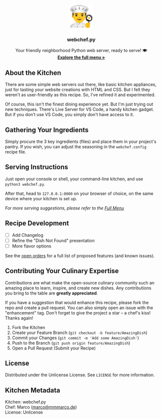 <br />
<div align="center">
  <a href="https://github.com/mmmarco-de/webchef.py">
    <img src="images/chef.png" alt="Logo" width="80" height="80">
  </a>

  <h3 align="center">webchef.py</h3>

  <p align="center">
    Your friendly neighborhood Python web server, ready to serve! 🍽️
    <br />
    <a href="https://webchef.mmmarco.de/"><strong>Explore the full menu »</strong></a>
  </p>
</div>

## About the Kitchen

There are some simple web servers out there, like basic kitchen appliances, just for tasting your website creations with HTML and CSS. But I felt they weren't as user-friendly as this recipe. So, I've refined it and experimented.

Of course, this isn't the finest dining experience yet. But I'm just trying out new techniques. There's Live Server for VS Code, a handy kitchen gadget. But if you don't use VS Code, you simply don't have access to it.

## Gathering Your Ingredients

Simply procure the 3 key ingredients (files) and place them in your project's pantry. If you wish, you can adjust the seasoning in the `webchef.config` recipe file.

## Serving Instructions

Just open your console or shell, your command-line kitchen, and use `python3 webchef.py`.

After that, head to `127.0.0.1:8000` on your browser of choice, on the same device where your kitchen is set up.

_For more serving suggestions, please refer to the [Full Menu](https://webchef.mmmarco.de/)_

## Recipe Development

- [ ] Add Changelog
- [ ] Refine the "Dish Not Found" presentation
- [ ] More flavor options

See the [open orders](https://github.com/mmmarco-de/webchef.py/issues) for a full list of proposed features (and known issues).

## Contributing Your Culinary Expertise

Contributions are what make the open-source culinary community such an amazing place to learn, inspire, and create new dishes. Any contributions you bring to the table are **greatly appreciated**.

If you have a suggestion that would enhance this recipe, please fork the repo and create a pull request. You can also simply open an issue with the "enhancement" tag.
Don't forget to give the project a star – a chef's kiss! Thanks again!

1. Fork the Kitchen
2. Create your Feature Branch (`git checkout -b feature/AmazingDish`)
3. Commit your Changes (`git commit -m 'Add some AmazingDish'`)
4. Push to the Branch (`git push origin feature/AmazingDish`)
5. Open a Pull Request (Submit your Recipe)

## License

Distributed under the Unlicense License. See `LICENSE` for more information.

## Kitchen Metadata

Kitchen: webchef.py\
Chef: Marco (marco@mmmarco.de)\
License: Unlicense
